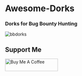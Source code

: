 # Awesome-Dorks
### Dorks for Bug Bounty Hunting

![bbdorks](https://user-images.githubusercontent.com/75373225/148363168-98ca3d3f-dfd0-4c18-9feb-095fac3fac74.png)

## Support Me
<a href="https://www.buymeacoffee.com/0xPugazh" target="_blank"><img src="https://cdn.buymeacoffee.com/buttons/default-orange.png" alt="Buy Me A Coffee" height="41" width="174"></a>

